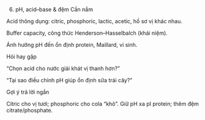 6) pH, acid–base & đệm
   Cần nắm

Acid thông dụng: citric, phosphoric, lactic, acetic, hồ sơ vị khác nhau.

Buffer capacity, công thức Henderson–Hasselbalch (khái niệm).

Ảnh hưởng pH đến ổn định protein, Maillard, vi sinh.

Hỏi hay gặp

“Chọn acid cho nước giải khát vị thanh hơn?”

“Tại sao điều chỉnh pH giúp ổn định sữa trái cây?”

Gợi ý trả lời ngắn

Citric cho vị tươi; phosphoric cho cola “khô”. Giữ pH xa pI protein; thêm đệm citrate/phosphate.

